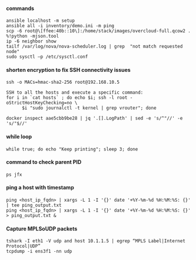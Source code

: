 
#### commands
```
ansible localhost -m setup
ansible all -i inventory/demo.ini -m ping
scp -6 root@\[ffee:40b::10\]:/home/stack/images/overcloud-full.qcow2 .
%!python -mjson.tool
ip -6 neighbor show
tailf /var/log/nova/nova-scheduler.log | grep  "not match requested node"
sudo sysctl –p /etc/sysctl.conf
```

#### shorten encryption to fix SSH connectivity issues
```
ssh -o MACs=hmac-sha2-256 root@192.168.10.5
```
```
SSH to all the hosts and execute a specific command:
for i in `cat hosts` ; do echo $i; ssh -l root -oStrictHostKeyChecking=no \
      $i "sudo journalctl -t kernel | grep vrouter"; done
```

```
docker inspect aae5cbb9be28 | jq '.[].LogPath' | sed -e 's/^"//' -e 's/"$//'
```

#### while loop
```
while true; do echo "Keep printing"; sleep 3; done
```

#### command to check parent PID
```
ps jfx
```

#### ping a host with timestamp
```
ping <host_ip_fqdn> | xargs -L 1 -I '{}' date '+%Y-%m-%d %H:%M:%S: {}' | tee ping_output.txt
ping <host_ip_fqdn> | xargs -L 1 -I '{}' date '+%Y-%m-%d %H:%M:%S: {}' > ping_output.txt &
```

#### Capture MPLSoUDP packets
```
tshark -I eth1 -V udp and host 10.1.1.5 | egrep “MPLS Label|Internet Protocol|UDP”
tcpdump -i ens3f1 -nn udp
```
